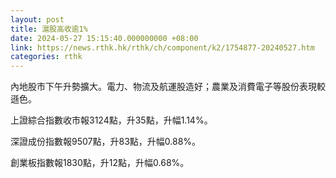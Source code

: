 ```yaml
---
layout: post
title: 滬股高收逾1%
date: 2024-05-27 15:15:40.000000000 +08:00
link: https://news.rthk.hk/rthk/ch/component/k2/1754877-20240527.htm
categories: rthk
---
```


內地股市下午升勢擴大。電力、物流及航運股造好；農業及消費電子等股份表現較遜色。

上證綜合指數收市報3124點，升35點，升幅1.14%。

深證成份指數報9507點，升83點，升幅0.88%。

創業板指數報1830點，升12點，升幅0.68%。
